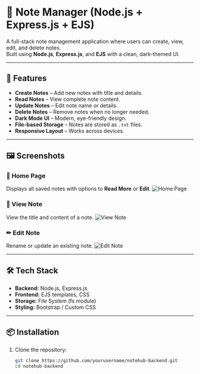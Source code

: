 # 📝 Note Manager (Node.js + Express.js + EJS)

A full-stack note management application where users can create, view, edit, and delete notes.  
Built using **Node.js**, **Express.js**, and **EJS** with a clean, dark-themed UI.

---

## 🚀 Features

- **Create Notes** – Add new notes with title and details.
- **Read Notes** – View complete note content.
- **Update Notes** – Edit note name or details.
- **Delete Notes** – Remove notes when no longer needed.
- **Dark Mode UI** – Modern, eye-friendly design.
- **File-based Storage** – Notes are stored as `.txt` files.
- **Responsive Layout** – Works across devices.

---

## 🖼 Screenshots

### 📜 Home Page
Displays all saved notes with options to **Read More** or **Edit**.
![Home Page](<img width="1908" height="982" alt="Screenshot 2025-08-13 222721" src="https://github.com/user-attachments/assets/0c1a6512-f677-4f78-bae6-0c68609b0c7e" />
)

### 📖 View Note
View the title and content of a note.
![View Note](<img width="1909" height="987" alt="Screenshot 2025-08-13 222748" src="https://github.com/user-attachments/assets/65dea37e-a07b-4011-a8e5-2c34debbbcee" />
)

### ✏ Edit Note
Rename or update an existing note.
![Edit Note](<img width="1913" height="987" alt="Screenshot 2025-08-13 222736" src="https://github.com/user-attachments/assets/31d3dafb-cf0a-4f91-9534-fef69d57c175" />
)

---

## 🛠 Tech Stack

- **Backend:** Node.js, Express.js
- **Frontend:** EJS templates, CSS
- **Storage:** File System (fs module)
- **Styling:** Bootstrap / Custom CSS

---

## 📦 Installation

1. Clone the repository:
   ```bash
   git clone https://github.com/yourusername/notehub-backend.git
   cd notehub-backend
